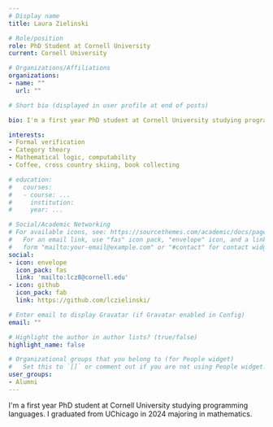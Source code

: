 ```yaml
---
# Display name
title: Laura Zielinski

# Role/position
role: PhD Student at Cornell University
current: Cornell University

# Organizations/Affiliations
organizations:
- name: ""
  url: ""

# Short bio (displayed in user profile at end of posts)

bio: I'm a first year PhD student at Cornell University studying programming languages. I graduated from UChicago in 2024 majoring in mathematics.

interests:
- Formal verification
- Category theory
- Mathematical logic, computability
- Coffee, cross country skiing, book collecting

# education:
#   courses:
#   - course: ...
#     institution:
#     year: ...

# Social/Academic Networking
# For available icons, see: https://sourcethemes.com/academic/docs/page-builder/#icons
#   For an email link, use "fas" icon pack, "envelope" icon, and a link in the
#   form "mailto:your-email@example.com" or "#contact" for contact widget.
social:
- icon: envelope
  icon_pack: fas
  link: 'mailto:lcz8@cornell.edu'
- icon: github
  icon_pack: fab
  link: https://github.com/lczielinski/

# Enter email to display Gravatar (if Gravatar enabled in Config)
email: ""

# Highlight the author in author lists? (true/false)
highlight_name: false

# Organizational groups that you belong to (for People widget)
#   Set this to `[]` or comment out if you are not using People widget.
user_groups: 
- Alumni
---
```


I'm a first year PhD student at Cornell University studying programming languages. I graduated from UChicago in 2024 majoring in mathematics.
